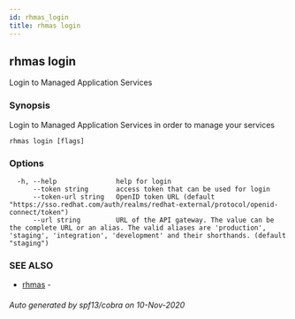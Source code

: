 ```yaml
---
id: rhmas_login
title: rhmas login
---
```

## rhmas login

Login to Managed Application Services

### Synopsis

Login to Managed Application Services in order to manage your services

```
rhmas login [flags]
```

### Options

```
  -h, --help               help for login
      --token string       access token that can be used for login
      --token-url string   OpenID token URL (default "https://sso.redhat.com/auth/realms/redhat-external/protocol/openid-connect/token")
      --url string         URL of the API gateway. The value can be the complete URL or an alias. The valid aliases are 'production', 'staging', 'integration', 'development' and their shorthands. (default "staging")
```

### SEE ALSO

* [rhmas](rhmas.md)	 - 

###### Auto generated by spf13/cobra on 10-Nov-2020
